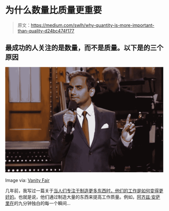 # 为什么数量比质量更重要

> 原文：<https://medium.com/swlh/why-quantity-is-more-important-than-quality-d24bc474f177>

## 最成功的人关注的是数量，而不是质量。以下是的三个原因

![](img/3ff50823b9fc145727996042e7335955.png)

Image via: [Vanity Fair](https://www.vanityfair.com/hollywood/2017/01/aziz-ansari-monologue-saturday-night-live-racist-lowercase-kkk-donald-trump)

几年前，我写过一篇关于[当人们专注于制造更多东西时，他们的工作是如何变得更好的](/@herbertlui/why-quantity-should-be-your-priority-3bc2b16fe3f5)。也就是说，他们通过制造大量的东西来提高工作质量。例如，[阿齐兹·安萨里在](https://www.vulture.com/2017/04/aziz-ansari-master-of-none-season-2.html)的九分钟独白的每一个瞬间…
